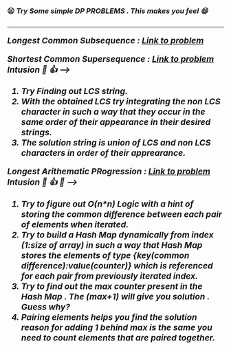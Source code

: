 <h3><strong> 😫 <i> Try Some simple DP PROBLEMS . This makes you feel 😄  <i> <strong> <h3>
<hr>
<p>
    <strong>Longest Common Subsequence : </strong><a href="https://leetcode.com/problems/longest-common-subsequence/">Link to problem</a>
</p>
<p>
    <strong>Shortest Common Supersequence : </strong><a href="https://leetcode.com/problems/shortest-common-supersequence/">Link to problem</a>
    <br>
    Intusion 🤔 👍 --> <br>
    <ol>
            <li>Try Finding out LCS string.
            <li>With the obtained LCS try integrating the non LCS character in such a way that they occur in the same order of their appearance in their desired strings.
            <li>The solution string is union of LCS and non LCS characters in order of their apprearance. 
    </ol>
</p>
<p>
    <strong>Longest Arithematic PRogression : </strong><a href="https://practice.geeksforgeeks.org/problems/longest-arithmetic-progression/0">Link to problem</a>
    <br>
    Intusion 🤔 👍 💯 --> <br>
    <ol>
            <li>Try to figure out O(n*n) Logic with a hint of storing the common difference between each pair of elements when iterated. 
            <li>Try to build a Hash Map dynamically from index (1:size of array) in such a way that Hash Map stores the elements of type {key(common difference):value(counter)} which is referenced for each pair from previously iterated index.
            <li>Try to find out the max counter present in the Hash Map . The (max+1) will give you solution . Guess why?
            <li>Pairing elements helps you find the solution reason for adding 1 behind max is the same you need to count elements that are paired together. 
    </ol>

</p>